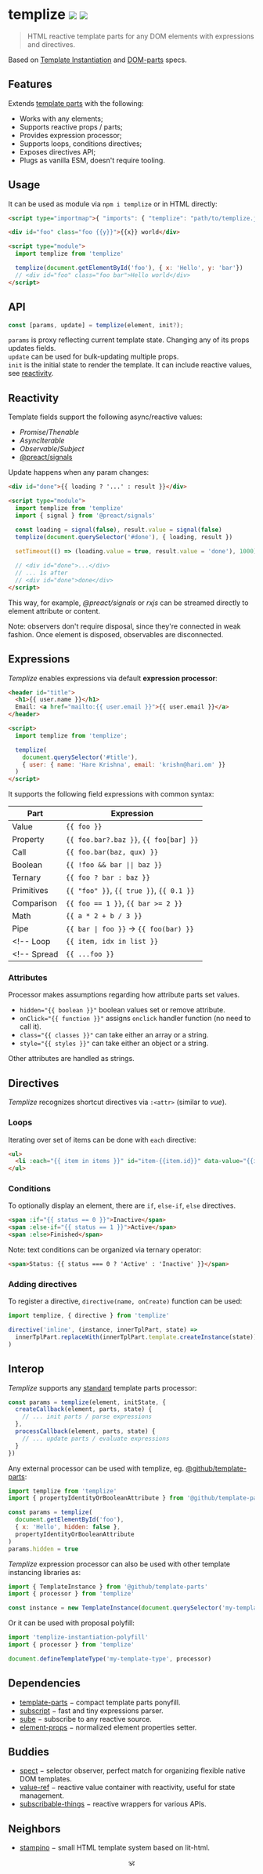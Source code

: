 # templize <a href="https://github.com/spectjs/templize/actions/workflows/node.js.yml"><img src="https://github.com/spectjs/templize/actions/workflows/node.js.yml/badge.svg"/></a> <a href="http://npmjs.org/templize"><img src="https://img.shields.io/npm/v/templize"/></a>

> HTML reactive template parts for any DOM elements with expressions and directives. 

Based on [Template Instantiation](https://github.com/w3c/webcomponents/blob/gh-pages/proposals/Template-Instantiation.md) and [DOM-parts](https://github.com/WICG/webcomponents/blob/gh-pages/proposals/DOM-Parts.md) specs.

## Features

Extends [template parts](https://github.com/spectjs/template-parts) with the following:

- Works with any elements;
- Supports reactive props / parts;
- Provides expression processor;
- Supports loops, conditions directives;
- Exposes directives API;
- Plugs as vanilla ESM, doesn't require tooling.

## Usage

It can be used as module via `npm i templize` or in HTML directly:

```html
<script type="importmap">{ "imports": { "templize": "path/to/templize.js" }}</script>

<div id="foo" class="foo {{y}}">{{x}} world</div>

<script type="module">
  import templize from 'templize'

  templize(document.getElementById('foo'), { x: 'Hello', y: 'bar'})
  // <div id="foo" class="foo bar">Hello world</div>
</script>
```

## API

```js
const [params, update] = templize(element, init?);
```

`params` is proxy reflecting current template state. Changing any of its props updates fields.<br/>
`update` can be used for bulk-updating multiple props.<br/>
`init` is the initial state to render the template. It can include reactive values, see [reactivity](#reactivity).<br/>


## Reactivity

Template fields support the following async/reactive values:

* _Promise_/_Thenable_
* _AsyncIterable_
* _Observable_/_Subject_
* [@preact/signals](https://www.npmjs.com/package/@preact/signals)

Update happens when any param changes:

```html
<div id="done">{{ loading ? '...' : result }}</div>

<script type="module">
  import templize from 'templize'
  import { signal } from '@preact/signals'

  const loading = signal(false), result.value = signal(false)
  templize(document.querySelector('#done'), { loading, result })
  
  setTimeout(() => (loading.value = true, result.value = 'done'), 1000)

  // <div id="done">...</div>
  // ... 1s after
  // <div id="done">done</div>
</script>
```

This way, for example, _@preact/signals_ or _rxjs_ can be streamed directly to element attribute or content.

Note: observers don't require disposal, since they're connected in weak fashion. Once element is disposed, observables are disconnected.


## Expressions

_Templize_ enables expressions via default **expression processor**:

```html
<header id="title">
  <h1>{{ user.name }}</h1>
  Email: <a href="mailto:{{ user.email }}">{{ user.email }}</a>
</header>

<script>
  import templize from 'templize';

  templize(
    document.querySelector('#title'),
    { user: { name: 'Hare Krishna', email: 'krishn@hari.om' }}
  )
</script>
```

It supports the following field expressions with common syntax:

Part | Expression
---|---
Value | `{{ foo }}`
Property | `{{ foo.bar?.baz }}`, `{{ foo[bar] }}`
Call | `{{ foo.bar(baz, qux) }}`
Boolean | `{{ !foo && bar \|\| baz }}`
Ternary | `{{ foo ? bar : baz }}`
Primitives | `{{ "foo" }}`, `{{ true }}`, `{{ 0.1 }}`
Comparison | `{{ foo == 1 }}`, `{{ bar >= 2 }}`
Math | `{{ a * 2 + b / 3 }}`
Pipe | `{{ bar \| foo }}` → `{{ foo(bar) }}`
<!-- Loop | `{{ item, idx in list }}` | `params.d` | Used for `:for` directive only -->
<!-- Spread | `{{ ...foo }}` | `params.foo` | Used to pass multiple attributes or nodes -->

### Attributes

Processor makes assumptions regarding how attribute parts set values.

* `hidden="{{ boolean }}"` boolean values set or remove attribute.
* `onClick="{{ function }}"` assigns `onclick` handler function (no need to call it).
* `class="{{ classes }}"` can take either an array or a string.
* `style="{{ styles }}"` can take either an object or a string.

Other attributes are handled as strings.


## Directives

_Templize_ recognizes shortcut directives via `:<attr>` (similar to _vue_).


### Loops

Iterating over set of items can be done with `each` directive:

```html
<ul>
  <li :each="{{ item in items }}" id="item-{{item.id}}" data-value="{{item.value}}">{{item.label}}</li>
</ul>

```

<!-- equivalent to
<ul>
  <template directive="each" expression="item in items">
    <li id="item-{{item.id}}" data-value={{item.value}}>{{item.label}}</li>
  </template>
</ul>
```
-->

<!--
#### Cases

```html
<li :each="{{ item, index in array }}">
<li :each="{{ key, value, index in object }}">
<li :each="{{ value in object }}">
```
-->

### Conditions

To optionally display an element, there are `if`, `else-if`, `else` directives.

```html
<span :if="{{ status == 0 }}">Inactive</span>
<span :else-if="{{ status == 1 }}">Active</span>
<span :else>Finished</span>
```

<!-- equivalent to
<template directive="if" expression="status == 0"><span>Inactive</span></template>
<template directive="else-if" expression="status == 1"><span>Active</span></template>
<template directive="else"><span>Finished</span></template>
```
 -->

Note: text conditions can be organized via ternary operator:

```html
<span>Status: {{ status === 0 ? 'Active' : 'Inactive' }}</span>
```

### Adding directives

To register a directive, `directive(name, onCreate)` function can be used:

```js
import templize, { directive } from 'templize'

directive('inline', (instance, innerTplPart, state) =>
  innerTplPart.replaceWith(innerTplPart.template.createInstance(state))
)
```

## Interop

_Templize_ supports any [standard](https://github.com/WICG/webcomponents/blob/gh-pages/proposals/Template-Instantiation.md#32-template-parts-and-custom-template-process-callback) template parts processor:

```js
const params = templize(element, initState, {
  createCallback(element, parts, state) {
    // ... init parts / parse expressions
  },
  processCallback(element, parts, state) {
    // ... update parts / evaluate expressions
  }
})
```

Any external processor can be used with templize, eg. [@github/template-parts](https://github.com/github/template-parts):

```js
import templize from 'templize'
import { propertyIdentityOrBooleanAttribute } from '@github/template-parts'

const params = templize(
  document.getElementById('foo'),
  { x: 'Hello', hidden: false },
  propertyIdentityOrBooleanAttribute
)
params.hidden = true
```

_Templize_ expression processor can also be used with other template instancing libraries as:

```js
import { TemplateInstance } from '@github/template-parts'
import { processor } from 'templize'

const instance = new TemplateInstance(document.querySelector('my-template'), {}, processor)
```

Or it can be used with proposal polyfill:

```js
import 'templize-instantiation-polyfill'
import { processor } from 'templize'

document.defineTemplateType('my-template-type', processor)
```

## Dependencies

* [template-parts](https://github.com/spectjs/template-parts) − compact template parts ponyfill.
* [subscript](https://github.com/spectjs/subscript) − fast and tiny expressions parser.
* [sube](https://github.com/specths/sube) − subscribe to any reactive source.
* [element-props](https://github.com/specths/element-props) − normalized element properties setter.
<!-- * [swapdom](https://github.com/specths/swapdom) − fast and tiny dom swapping algo. -->

## Buddies

* [spect](https://github.com/spectjs/spect) − selector observer, perfect match for organizing flexible native DOM templates.
* [value-ref](https://github.com/spectjs/value-ref) − reactive value container with reactivity, useful for state management.
* [subscribable-things](https://github.com/chrisguttandin/subscribable-things) − reactive wrappers for various APIs.
<!-- * [define-element](https://github.com/spectjs/define-element) − declarative custom elements. -->

## Neighbors

* [stampino](https://www.npmjs.com/package/stampino) − small HTML template system based on lit-html.


<p align="center">🕉<p>

